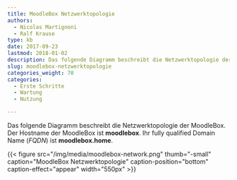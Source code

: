 ```yaml
---
title: MoodleBox Netzwerktopologie
authors:
  - Nicolas Martignoni
  - Ralf Krause
type: kb
date: 2017-09-23
lastmod: 2018-01-02
description: Das folgende Diagramm beschreibt die Netzwerktopologie der MoodleBox
slug: moodlebox-netzwerktopologie
categories_weight: 70
categories:
  - Erste Schritte
  - Wartung
  - Nutzung

---
```

Das folgende Diagramm beschreibt die Netzwerktopologie der MoodleBox. Der Hostname der MoodleBox ist __moodlebox__. Ihr fully qualified Domain Name (_FQDN_) ist __moodlebox.home__.

{{< figure src="/img/media/moodlebox-network.png" thumb="-small" caption="MoodleBox Netzwerktopologie" caption-position="bottom" caption-effect="appear" width="550px" >}}
